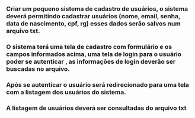 ### Criar um pequeno sistema de cadastro de usuários, o sistema deverá permitindo cadastrar usuários (nome, email, senha, data de nascimento, cpf, rg) esses dados serão salvos num arquivo txt.

### O sistema terá uma tela de cadastro com formulário e os campos informados acima, uma tela de login para o usuário poder se autenticar , as informações de login deverão ser buscadas no arquivo.

### Após se autenticar o usuário será redirecionado para uma tela com a listagem dos usuários do sistema.

### A listagem de usuários deverá ser consultadas do arquivo txt
